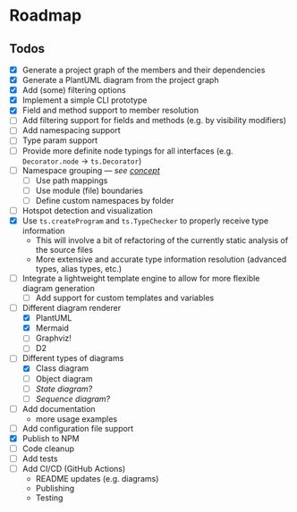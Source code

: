 # Roadmap

## Todos

- [x] Generate a project graph of the members and their dependencies
- [x] Generate a PlantUML diagram from the project graph
- [x] Add (some) filtering options
- [x] Implement a simple CLI prototype
- [x] Field and method support to member resolution
- [ ] Add filtering support for fields and methods (e.g. by visibility modifiers)
- [ ] Add namespacing support
- [ ] Type param support
- [ ] Provide more definite node typings for all interfaces (e.g. `Decorator.node` → `ts.Decorator`)
- [ ] Namespace grouping — _see [concept](./docs/concepts/NAMESPACE_GROUPING.md)_
  - [ ] Use path mappings
  - [ ] Use module (file) boundaries
  - [ ] Define custom namespaces by folder
- [ ] Hotspot detection and visualization
- [x] Use `ts.createProgram` and `ts.TypeChecker` to properly receive type information
  - This will involve a bit of refactoring of the currently static analysis of the source files
  - More extensive and accurate type information resolution (advanced types, alias types, etc.)
- [ ] Integrate a lightweight template engine to allow for more flexible diagram generation
  - [ ] Add support for custom templates and variables
- [ ] Different diagram renderer
  - [x] PlantUML
  - [x] Mermaid
  - [ ] Graphviz!
  - [ ] D2
- [ ] Different types of diagrams
  - [x] Class diagram
  - [ ] Object diagram
  - [ ] _State diagram?_
  - [ ] _Sequence diagram?_
- [ ] Add documentation
  - more usage examples
- [ ] Add configuration file support
- [x] Publish to NPM
- [ ] Code cleanup
- [ ] Add tests
- [ ] Add CI/CD (GitHub Actions)
  - README updates (e.g. diagrams)
  - Publishing
  - Testing
